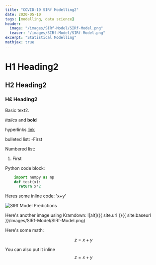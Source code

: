 ```yaml
---
title: "COVID-19 SIRf Modelling2"
date: 2020-05-10
tags: [modelling, data science]
header:
  image: "/images/SIRf-Model/SIRf-Model.png"
  teaser: "/images/SIRf-Model/SIRf-Model.png"
excerpt: "Statistical Modelling"
mathjax: true
---
```


# H1 Heading2

## H2 Heading2

### H£ Heading2

Basic text2.

*italics* and **bold**

hyperlinks [link](https://google.com/)

bulleted list:
-First

Numbered list:
1. First

Python code block:
```python
    import numpy as np
    def test(x):
      return x*2
```

Heres some inline code: 'x+y'

<img src="{{ site.url }}{{ site.baseurl }}/images/SIRf-Model/SIRf-Model.png" alt="SIRf Model Predictions">

Here's another image using Kramdown:
![alt]({{ site.url }}{{ site.baseurl }}/images/SIRf-Model/SIRf-Model.png)

Here's some math:

$$z=x+y$$

You can also put it inline $$z=x+y$$
